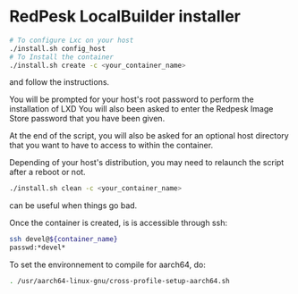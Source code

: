 # RedPesk LocalBuilder installer

```bash
# To configure Lxc on your host
./install.sh config_host
# To Install the container
./install.sh create -c <your_container_name>
```

and follow the instructions.

You will be prompted for your host's root password to perform the installation of LXD
You will also been asked to enter the Redpesk Image Store password that you have been
given.

At the end of the script, you will also be asked for an optional host directory that
you want to have to access to within the container.

Depending of your host's distribution, you may need to relaunch the script after a reboot or not.

```bash
./install.sh clean -c <your_container_name>
```

can be useful when things go bad.

Once the container is created, is is accessible through ssh:

```bash
ssh devel@${container_name}
passwd:*devel*
```

To set the environnement to compile for aarch64, do:

```bash
. /usr/aarch64-linux-gnu/cross-profile-setup-aarch64.sh
```
